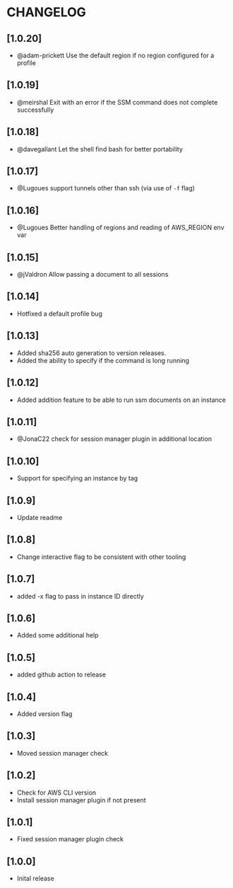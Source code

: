 # CHANGELOG

## [1.0.20]

- @adam-prickett Use the default region if no region configured for a profile

## [1.0.19]

- @meirshal Exit with an error if the SSM command does not complete successfully

## [1.0.18]

- @davegallant Let the shell find bash for better portability

## [1.0.17]

- @Lugoues support tunnels other than ssh (via use of `-f` flag) 

## [1.0.16]

- @Lugoues Better handling of regions and reading of AWS_REGION env var

## [1.0.15]

- @jValdron Allow passing a document to all sessions

## [1.0.14]

- Hotfixed a default profile bug

## [1.0.13]

- Added sha256 auto generation to version releases. 
- Added the ability to specify if the command is long running

## [1.0.12]

- Added addition feature to be able to run ssm documents on an instance

## [1.0.11]

- @JonaC22 check for session manager plugin in additional location

## [1.0.10]

- Support for specifying an instance by tag

## [1.0.9]

- Update readme

## [1.0.8]

- Change interactive flag to be consistent with other tooling

## [1.0.7]

- added -x flag to pass in instance ID directly

## [1.0.6]

- Added some additional help

## [1.0.5]

- added github action to release

## [1.0.4]

- Added version flag

## [1.0.3]

- Moved session manager check

## [1.0.2]

- Check for AWS CLI version
- Install session manager plugin if not present

## [1.0.1]

- Fixed session manager plugin check

## [1.0.0]

- Inital release
